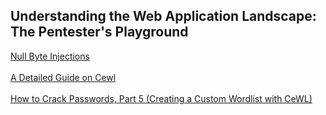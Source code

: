 ## Understanding the Web Application Landscape: The Pentester's Playground

[Null Byte Injections](https://null-byte.wonderhowto.com/how-to/null-byte-injections-work-history-our-namesake-0130141/)
<br></br>
[A Detailed Guide on Cewl](https://www.hackingarticles.in/a-detailed-guide-on-cewl/)
<br></br>
[How to Crack Passwords, Part 5 (Creating a Custom Wordlist with CeWL)](https://null-byte.wonderhowto.com/how-to/hack-like-pro-crack-passwords-part-5-creating-custom-wordlist-with-cewl-0158855/)
<br></br>
[]()
<br></br>
[]()
<br></br>
[]()
<br></br>
[]()
<br></br>
[]()
<br></br>
[]()
<br></br>
[]()
<br></br>
[]()
<br></br>
[]()
<br></br>
[]()
<br></br>
[]()
<br></br>
